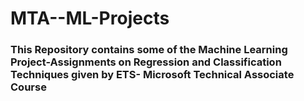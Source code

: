 # MTA--ML-Projects
<h3>This Repository contains some of the Machine Learning Project-Assignments on Regression and Classification Techniques given by ETS- Microsoft Technical Associate Course</h3>
